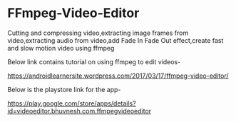 # FFmpeg-Video-Editor
Cutting and compressing video,extracting image frames from video,extracting audio from video,add Fade In Fade Out effect,create fast and slow motion video using ffmpeg

Below link contains tutorial on using ffmpeg to edit videos-

https://androidlearnersite.wordpress.com/2017/03/17/ffmpeg-video-editor/

Below is the playstore link for the app-

https://play.google.com/store/apps/details?id=videoeditor.bhuvnesh.com.ffmpegvideoeditor